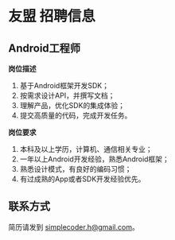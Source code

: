 # 友盟 招聘信息

## Android工程师

**岗位描述**

1. 基于Android框架开发SDK；
2. 按需求设计API，并撰写文档；
3. 理解产品，优化SDK的集成体验；
4. 提交高质量的代码，完成开发任务。


**岗位要求**

1. 本科及以上学历，计算机、通信相关专业；
2. 一年以上Android开发经验，熟悉Android框架；
3. 熟悉设计模式，有良好的编码习惯；
4. 有过成熟的App或者SDK开发经验优先。


## 联系方式

简历请发到 [simplecoder.h@gmail.com](mailto:simplecoder.h@gmail.com)。